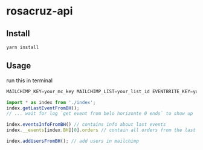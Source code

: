 # rosacruz-api

## Install

`yarn install`

## Usage

run this in terminal

```javascript
MAILCHIMP_KEY=your_mc_key MAILCHIMP_LIST=your_list_id EVENTBRITE_KEY=your_eb_key EVENTBRITE_ORG=your_org_id node -r esm

import * as index from './index';
index.getLastEventFromBH();
// ... wait for log `get event from belo horizonte 0 ends` to show up

index.eventsInfoFromBH() // contains info about last events
index.__events[index.BH][0].orders // contain all orders from the last event

index.addUsersFromBH(); // add users in mailchimp
```